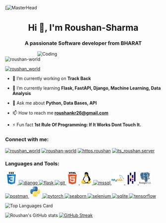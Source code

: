 [![MasterHead](https://blog.nexllence.com/hubfs/5-benefits-of-chatbot-for-itsm-and-esm.gif)

<h1 align="center">Hi 👋, I'm Roushan-Sharma</h1>
<h3 align="center">A passionate Software developer from BHARAT</h3>
<img align="right" alt="Coding" width="400" src="https://miro.medium.com/v2/resize:fit:1024/0*Za8H9d3CCWPRSJkl.gif"

<p align="left"> <img src="https://komarev.com/ghpvc/?username=roushan-world&label=Profile%20views&color=0e75b6&style=flat" alt="roushan-world" /></p>

<p align="left"> <a href="https://twitter.com/roushan_world" target="blank"><img src="https://img.shields.io/twitter/follow/roushan_world?logo=twitter&style=for-the-badge" alt="roushan_world" /></a> </p>

- 🔭 I’m currently working on **Track Back**

- 🌱 I’m currently learning **Flask, FastAPI, Django, Machine Learning, Data Analysis**

- 💬 Ask me about **Python, Data Bases, API**

- 📫 How to reach me **roushankr26@gmail.com**

- ⚡ Fun fact **1st Rule Of Programming: If It Works Dont Touch It.**

<h3 align="left">Connect with me:</h3>
<p align="left">
<a href="https://twitter.com/roushan_world" target="blank"><img align="center" src="https://raw.githubusercontent.com/rahuldkjain/github-profile-readme-generator/master/src/images/icons/Social/twitter.svg" alt="roushan_world" height="30" width="40" /></a>
<a href="https://linkedin.com/in/roushan-world" target="blank"><img align="center" src="https://raw.githubusercontent.com/rahuldkjain/github-profile-readme-generator/master/src/images/icons/Social/linked-in-alt.svg" alt="roushan-world" height="30" width="40" /></a>
<a href="https://fb.com/https.roushan" target="blank"><img align="center" src="https://raw.githubusercontent.com/rahuldkjain/github-profile-readme-generator/master/src/images/icons/Social/facebook.svg" alt="https.roushan" height="30" width="40" /></a>
<a href="https://instagram.com/roushan.com_official" target="blank"><img align="center" src="https://raw.githubusercontent.com/rahuldkjain/github-profile-readme-generator/master/src/images/icons/Social/instagram.svg" alt="its_roushan.server" height="30" width="40" /></a>
</p>

<h3 align="left">Languages and Tools:</h3>
<p align="left"> <a href="https://www.w3schools.com/css/" target="_blank" rel="noreferrer"> <img src="https://raw.githubusercontent.com/devicons/devicon/master/icons/css3/css3-original-wordmark.svg" alt="css3" width="40" height="40"/> </a> <a href="https://www.djangoproject.com/" target="_blank" rel="noreferrer"> <img src="https://cdn.worldvectorlogo.com/logos/django.svg" alt="django" width="40" height="40"/> </a> <a href="https://flask.palletsprojects.com/" target="_blank" rel="noreferrer"> <img src="https://www.vectorlogo.zone/logos/pocoo_flask/pocoo_flask-icon.svg" alt="flask" width="40" height="40"/> </a> <a href="https://git-scm.com/" target="_blank" rel="noreferrer"> <img src="https://www.vectorlogo.zone/logos/git-scm/git-scm-icon.svg" alt="git" width="40" height="40"/> </a> <a href="https://www.w3.org/html/" target="_blank" rel="noreferrer"> <img src="https://raw.githubusercontent.com/devicons/devicon/master/icons/html5/html5-original-wordmark.svg" alt="html5" width="40" height="40"/> </a> <a href="https://www.linux.org/" target="_blank" rel="noreferrer"> <img src="https://raw.githubusercontent.com/devicons/devicon/master/icons/linux/linux-original.svg" alt="linux" width="40" height="40"/> </a> <a href="https://www.microsoft.com/en-us/sql-server" target="_blank" rel="noreferrer"> <img src="https://www.svgrepo.com/show/303229/microsoft-sql-server-logo.svg" alt="mssql" width="40" height="40"/> </a> <a href="https://www.mysql.com/" target="_blank" rel="noreferrer"> <img src="https://raw.githubusercontent.com/devicons/devicon/master/icons/mysql/mysql-original-wordmark.svg" alt="mysql" width="40" height="40"/> </a> <a href="https://pandas.pydata.org/" target="_blank" rel="noreferrer"> <img src="https://raw.githubusercontent.com/devicons/devicon/2ae2a900d2f041da66e950e4d48052658d850630/icons/pandas/pandas-original.svg" alt="pandas" width="40" height="40"/> </a> <a href="https://www.postgresql.org" target="_blank" rel="noreferrer"> <img src="https://raw.githubusercontent.com/devicons/devicon/master/icons/postgresql/postgresql-original-wordmark.svg" alt="postgresql" width="40" height="40"/> </a> <a href="https://postman.com" target="_blank" rel="noreferrer"> <img src="https://www.vectorlogo.zone/logos/getpostman/getpostman-icon.svg" alt="postman" width="40" height="40"/> </a> <a href="https://www.python.org" target="_blank" rel="noreferrer"> <img src="https://raw.githubusercontent.com/devicons/devicon/master/icons/python/python-original.svg" alt="python" width="40" height="40"/> </a> <a href="https://pytorch.org/" target="_blank" rel="noreferrer"> <img src="https://www.vectorlogo.zone/logos/pytorch/pytorch-icon.svg" alt="pytorch" width="40" height="40"/> </a> <a href="https://seaborn.pydata.org/" target="_blank" rel="noreferrer"> <img src="https://seaborn.pydata.org/_images/logo-mark-lightbg.svg" alt="seaborn" width="40" height="40"/> </a> <a href="https://www.selenium.dev" target="_blank" rel="noreferrer"> <img src="https://raw.githubusercontent.com/detain/svg-logos/780f25886640cef088af994181646db2f6b1a3f8/svg/selenium-logo.svg" alt="selenium" width="40" height="40"/> </a> <a href="https://www.sqlite.org/" target="_blank" rel="noreferrer"> <img src="https://www.vectorlogo.zone/logos/sqlite/sqlite-icon.svg" alt="sqlite" width="40" height="40"/> </a> <a href="https://www.tensorflow.org" target="_blank" rel="noreferrer"> <img src="https://www.vectorlogo.zone/logos/tensorflow/tensorflow-icon.svg" alt="tensorflow" width="40" height="40"/> </a> </p>


![Top Languages Card](https://github-readme-stats.vercel.app/api/top-langs/?username=Roushan-World&layout=compact)

![Roushan's GitHub stats](https://github-readme-stats.vercel.app/api?username=Roushan-World)
[![GitHub Streak](https://streak-stats.demolab.com/?user=Roushan-World&currStreakNum=2FD3EB&fire=pink&sideLabels=F00&date_format=[Y.]n.j)](https://git.io/streak-stats)
